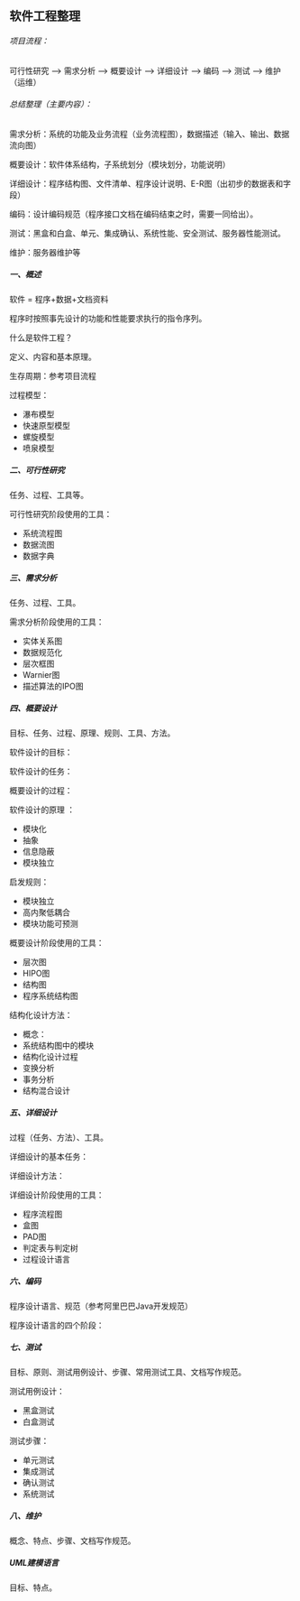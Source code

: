## 软件工程整理

###### 项目流程：

可行性研究 --> 需求分析 --> 概要设计 --> 详细设计 --> 编码 --> 测试 --> 维护（运维）

###### 总结整理（主要内容）：

需求分析：系统的功能及业务流程（业务流程图），数据描述（输入、输出、数据流向图）

概要设计：软件体系结构，子系统划分（模块划分，功能说明）

详细设计：程序结构图、文件清单、程序设计说明、E-R图（出初步的数据表和字段）

编码：设计编码规范（程序接口文档在编码结束之时，需要一同给出）。

测试：黑盒和白盒、单元、集成确认、系统性能、安全测试、服务器性能测试。

维护：服务器维护等

##### 一、概述

软件 = 程序+数据+文档资料

程序时按照事先设计的功能和性能要求执行的指令序列。

什么是软件工程？



定义、内容和基本原理。

生存周期：参考项目流程

过程模型：

- 瀑布模型
- 快速原型模型
- 螺旋模型
- 喷泉模型

##### 二、可行性研究

任务、过程、工具等。

可行性研究阶段使用的工具：

- 系统流程图
- 数据流图
- 数据字典

##### 三、需求分析

任务、过程、工具。

需求分析阶段使用的工具：

- 实体关系图
- 数据规范化
- 层次框图
- Warnier图
- 描述算法的IPO图

##### 四、概要设计

目标、任务、过程、原理、规则、工具、方法。

软件设计的目标：

软件设计的任务：

概要设计的过程：

软件设计的原理 ：

- 模块化
- 抽象
- 信息隐蔽
- 模块独立

启发规则：

- 模块独立
- 高内聚低耦合
- 模块功能可预测 

概要设计阶段使用的工具：

- 层次图
- HIPO图
- 结构图
- 程序系统结构图

结构化设计方法：

- 概念：
- 系统结构图中的模块
- 结构化设计过程
- 变换分析
- 事务分析
- 结构混合设计

##### 五、详细设计

过程（任务、方法）、工具。

详细设计的基本任务：

详细设计方法：

详细设计阶段使用的工具：

- 程序流程图
- 盒图
- PAD图
- 判定表与判定树
- 过程设计语言

##### 六、编码

程序设计语言、规范（参考阿里巴巴Java开发规范）

程序设计语言的四个阶段：



##### 七、测试

目标、原则、测试用例设计、步骤、常用测试工具、文档写作规范。

测试用例设计：

- 黑盒测试
- 白盒测试

测试步骤：

- 单元测试
- 集成测试
- 确认测试
- 系统测试

##### 八、维护

概念、特点、步骤、文档写作规范。

##### UML建模语言

目标、特点。






